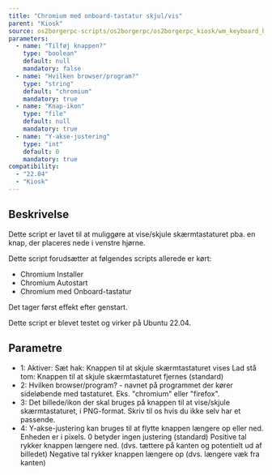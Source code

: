 ```yaml
---
title: "Chromium med onboard-tastatur skjul/vis"
parent: "Kiosk"
source: os2borgerpc-scripts/os2borgerpc/os2borgerpc_kiosk/wm_keyboard_hide_button.sh
parameters:
  - name: "Tilføj knappen?"
    type: "boolean"
    default: null
    mandatory: false
  - name: "Hvilken browser/program?"
    type: "string"
    default: "chromium"
    mandatory: true
  - name: "Knap-ikon"
    type: "file"
    default: null
    mandatory: true
  - name: "Y-akse-justering"
    type: "int"
    default: 0
    mandatory: true
compatibility: 
  - "22.04"
  - "Kiosk"
---
```


## Beskrivelse
Dette script er lavet til at muliggøre at vise/skjule skærmtastaturet pba. en knap, 
der placeres nede i venstre hjørne.

Dette script forudsætter at følgendes scripts allerede er kørt:
- Chromium Installer
- Chromium Autostart
- Chromium med Onboard-tastatur

Det tager først effekt efter genstart.

Dette script er blevet testet og virker på Ubuntu 22.04.

## Parametre
- 1: Aktiver: 
  Sæt hak: Knappen til at skjule skærmtastaturet vises
  Lad stå tom: Knappen til at skjule skærmtastaturet fjernes (standard)
- 2: Hvilken browser/program? - navnet på programmet der kører sideløbende med tastaturet. Eks. "chromium" eller "firefox".
- 3: Det billede/ikon der skal bruges på knappen til at vise/skjule skærmtastaturet, i PNG-format. Skriv til os hvis du ikke selv har et passende.
- 4: Y-akse-justering kan bruges til at flytte knappen længere op eller ned. Enheden er i pixels. 
       0 betyder ingen justering (standard)
       Positive tal rykker knappen længere ned. (dvs. tættere på kanten og potentielt ud af billedet)
       Negative tal rykker knappen længere op (dvs. længere væk fra kanten)

